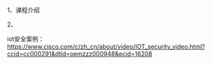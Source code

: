 
1、课程介绍

2、



 iot安全案例： https://www.cisco.com/c/zh_cn/about/video/IOT_security_video.html?ccid=cc000291&dtid=oemzzz000948&ecid=16208
 
 

